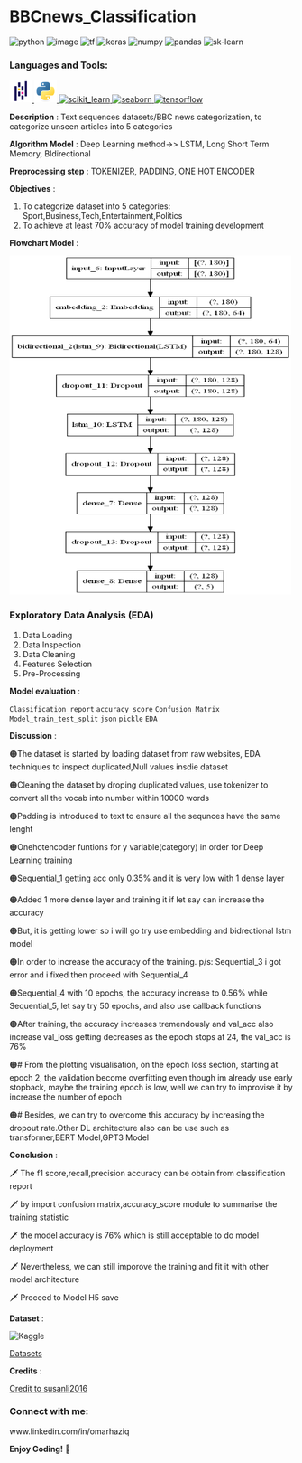 # BBCnews_Classification

<a><img alt='python' src="https://img.shields.io/badge/Python-3776AB?style=for-the-badge&logo=python&logoColor=white"></a>
<a><img alt = 'image' src="https://img.shields.io/badge/Spyder%20Ide-FF0000?style=for-the-badge&logo=spyder%20ide&logoColor=white"></a>
<a><img alt='tf' src="https://img.shields.io/badge/TensorFlow-FF6F00?style=for-the-badge&logo=tensorflow&logoColor=white"></a>
<a><img alt='keras' src="https://img.shields.io/badge/Keras-%23D00000.svg?style=for-the-badge&logo=Keras&logoColor=white"></a>
<a><img alt='numpy' src="https://img.shields.io/badge/numpy-%23013243.svg?style=for-the-badge&logo=numpy&logoColor=white"></a>
<a><img alt='pandas' src="https://img.shields.io/badge/pandas-%23150458.svg?style=for-the-badge&logo=pandas&logoColor=white"></a>
<a><img alt='sk-learn' src="https://img.shields.io/badge/scikit--learn-%23F7931E.svg?style=for-the-badge&logo=scikit-learn&logoColor=white"></a>


<h3 align="left">Languages and Tools:</h3>
<p align="left"> <a href="https://pandas.pydata.org/" target="_blank" rel="noreferrer"> <img src="https://raw.githubusercontent.com/devicons/devicon/2ae2a900d2f041da66e950e4d48052658d850630/icons/pandas/pandas-original.svg" alt="pandas" width="40" height="40"/> </a> <a href="https://www.python.org" target="_blank" rel="noreferrer"> <img src="https://raw.githubusercontent.com/devicons/devicon/master/icons/python/python-original.svg" alt="python" width="40" height="40"/> </a> <a href="https://scikit-learn.org/" target="_blank" rel="noreferrer"> <img src="https://upload.wikimedia.org/wikipedia/commons/0/05/Scikit_learn_logo_small.svg" alt="scikit_learn" width="40" height="40"/> </a> <a href="https://seaborn.pydata.org/" target="_blank" rel="noreferrer"> <img src="https://seaborn.pydata.org/_images/logo-mark-lightbg.svg" alt="seaborn" width="40" height="40"/> </a> <a href="https://www.tensorflow.org" target="_blank" rel="noreferrer"> <img src="https://www.vectorlogo.zone/logos/tensorflow/tensorflow-icon.svg" alt="tensorflow" width="40" height="40"/> </a> </p>


**Description** : Text sequences datasets/BBC news categorization, to categorize unseen articles into 5 categories 

**Algorithm Model** : Deep Learning method->> LSTM, Long Short Term Memory, BIdirectional 

**Preprocessing step** : TOKENIZER, PADDING, ONE HOT ENCODER

**Objectives** : 
1) To categorize dataset into 5 categories: Sport,Business,Tech,Entertainment,Politics
2) To achieve at least 70% accuracy of model training development

**Flowchart Model** :

<img src="Snipping_Training/model.png" alt="Girl in a jacket" style="width:500px;height:600px;"> 

### Exploratory Data Analysis (EDA)
1) Data Loading
2) Data Inspection
3) Data Cleaning
4) Features Selection
5) Pre-Processing

**Model evaluation** :

`Classification_report`
`accuracy_score`
`Confusion_Matrix`
`Model_train_test_split`
`json`
`pickle`
`EDA`

**Discussion** :

 🟠The dataset is started by loading dataset from raw websites, EDA techniques to inspect duplicated,Null values insdie dataset
 
 🟠Cleaning the dataset by droping duplicated values, use tokenizer to convert all the vocab into number within 10000 words
 
 🟠Padding is introduced to text to ensure all the sequnces have the same lenght
 
 🟠Onehotencoder funtions for y variable(category) in order for Deep Learning training
 
 🟠Sequential_1 getting acc only 0.35% and it is very low with 1 dense layer
 
 🟠Added 1 more dense layer and training it if let say can increase the accuracy 
 
 🟠But, it is getting lower so i will go try use embedding and bidrectional lstm model 
 
 🟠In order to increase the accuracy of the training. p/s: Sequential_3 i got error and i fixed then proceed with Sequential_4
 
 🟠Sequential_4 with 10 epochs, the accuracy increase to 0.56% while Sequential_5, let say try 50 epochs, and also use callback functions
 
 🟠After training, the accuracy increases tremendously and val_acc also increase val_loss getting decreases as the epoch stops at 24, the val_acc is 76%
 
 🟠# From the plotting visualisation, on the epoch loss section, starting at epoch 2, the validation become overfitting even though im already use early stopback, maybe the training epoch is low, well we can try to improvise it by increase the number of epoch
 
 🟠# Besides, we can try to overcome this accuracy by increasing the dropout rate.Other DL architecture also can be use such as transformer,BERT Model,GPT3 Model
 
 **Conclusion** :
 
🗡️ The f1 score,recall,precision accuracy can be obtain from classification report

🗡️ by import confusion matrix,accuracy_score module to summarise the training statistic

🗡️ the model accuracy is 76% which is still acceptable to do model deployment

🗡️ Nevertheless, we can still imporove the training and fit it with other model architecture

🗡️ Proceed to Model H5 save
 
**Dataset** :

![Kaggle](https://img.shields.io/badge/Kaggle-035a7d?style=for-the-badge&logo=kaggle&logoColor=white)

[Datasets](https://raw.githubusercontent.com/susanli2016/PyCon-Canada-2019-NLP-Tutorial/master/bbc-text.csv)

**Credits** : 

[Credit to susanli2016](https://github.com/susanli2016)


<h3 align="left">Connect with me:</h3>
<p align="left">www.linkedin.com/in/omarhaziq
</p>


**Enjoy Coding!** 🚀
 

